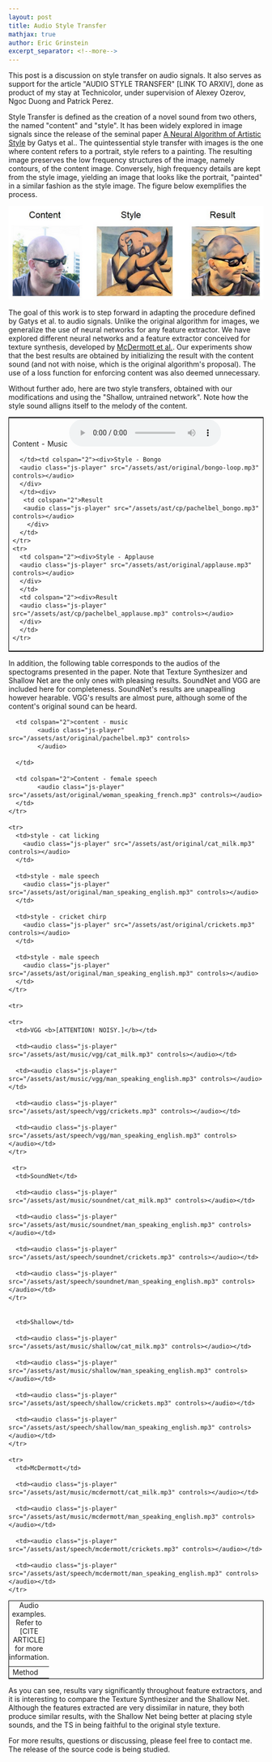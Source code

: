 ```yaml
---
layout: post
title: Audio Style Transfer
mathjax: true
author: Eric Grinstein
excerpt_separator: <!--more-->
---
```




This post is a discussion on style transfer on audio signals. It also serves as support for the article "AUDIO STYLE TRANSFER" [LINK TO ARXIV], done as product of my stay at Technicolor, under supervision of Alexey Ozerov, Ngoc Duong and Patrick Perez. 

Style Transfer is defined as the creation of a novel sound from two others, the named "content" and "style". It has been widely explored in image signals since the release of the seminal paper [A Neural Algorithm of Artistic Style](https://arxiv.org/abs/1508.06576) by Gatys et al.. The quintessential style transfer with images is the one where content refers to a portrait, style refers to a painting. The resulting image preserves the low frequency structures of the image, namely contours, of the content image. Conversely, high frequency details are kept from the style image, yielding an image that looks like the portrait, "painted" in a similar fashion as the style image. The figure below exemplifies the process.


![Style Transfer in Images](/assets/ast/alexey.PNG)

The goal of this work is to step forward in adapting the procedure defined by Gatys et al. to audio signals. Unlike the original algorithm for images, we generalize the use of neural networks for any feature extractor. We have explored different neural networks and a feature extractor conceived for texture synthesis, developed by [McDermott et al.](http://mcdermottlab.mit.edu/texture_examples/index.html). Our experiments show that the best results are obtained by initializing the result with the content sound (and not with noise, which is the original algorithm's proposal). The use of a loss function for enforcing content was also deemed unnecessary. 


Without further ado, here are two style transfers, obtained with our modifications and using the "Shallow, untrained network". Note how the style sound alligns itself to the melody of the content.


<table width="100%" style="border: 1px solid black">
  <tbody>
    <tr>
      <td rowspan="2">Content - Music 
      		<audio class="js-player" src="/assets/ast/original/pachelbel.mp3" controls>
      		</audio>
  
      </td><td colspan="2"><div>Style - Bongo
      <audio class="js-player" src="/assets/ast/original/bongo-loop.mp3" controls></audio>
      </div>
      </td><div>
       <td colspan="2">Result
       <audio class="js-player" src="/assets/ast/cp/pachelbel_bongo.mp3" controls></audio>
        </div>
      </td>
    </tr>
    <tr>
      <td colspan="2"><div>Style - Applause
      <audio class="js-player" src="/assets/ast/original/applause.mp3" controls></audio>
      </div>
      </td>
      <td colspan="2"><div>Result 
      <audio class="js-player" src="/assets/ast/cp/pachelbel_applause.mp3" controls></audio>
      </div>
      </td>
    </tr>


  </tbody>
</table>


In addition, the following table corresponds to the audios of the spectograms presented in the paper. Note that Texture Synthesizer and Shallow Net are the only ones with pleasing results. SoundNet and VGG are included here for completeness. SoundNet's results are unapealling however hearable. VGG's results are almost pure, although some of the content's original sound can be heard.



<!-- BEGIN TABLE CONTAINING RESULTS -->

<table width="100%" style="border: 1px solid black">
	  <caption>Audio examples. Refer to [CITE ARTICLE] for more information.</caption>
  <tbody>
    <tr>
      <td rowspan="2">Method
      </td>

      <td colspan="2">content - music 
      		<audio class="js-player" src="/assets/ast/original/pachelbel.mp3" controls>
      		</audio>
  
      </td>

      <td colspan="2">Content - female speech
      		<audio class="js-player" src="/assets/ast/original/woman_speaking_french.mp3" controls></audio>
      </td>
    </tr>

    <tr>
      <td>style - cat licking
      	<audio class="js-player" src="/assets/ast/original/cat_milk.mp3" controls></audio>
      </td>

      <td>style - male speech
      	<audio class="js-player" src="/assets/ast/original/man_speaking_english.mp3" controls></audio>
      </td>

      <td>style - cricket chirp
      	<audio class="js-player" src="/assets/ast/original/crickets.mp3" controls></audio>
      </td>

      <td>style - male speech
      	<audio class="js-player" src="/assets/ast/original/man_speaking_english.mp3" controls></audio>
      </td>
    </tr>

    <tr>
    
    <tr>
      <td>VGG <b>[ATTENTION! NOISY.]</b></td>

      <td><audio class="js-player" src="/assets/ast/music/vgg/cat_milk.mp3" controls></audio></td>

      <td><audio class="js-player" src="/assets/ast/music/vgg/man_speaking_english.mp3" controls></audio></td>

      <td><audio class="js-player" src="/assets/ast/speech/vgg/crickets.mp3" controls></audio></td>

      <td><audio class="js-player" src="/assets/ast/speech/vgg/man_speaking_english.mp3" controls></audio></td>
    </tr>
    
     <tr>
      <td>SoundNet</td>

      <td><audio class="js-player" src="/assets/ast/music/soundnet/cat_milk.mp3" controls></audio></td>

      <td><audio class="js-player" src="/assets/ast/music/soundnet/man_speaking_english.mp3" controls></audio></td>

      <td><audio class="js-player" src="/assets/ast/speech/soundnet/crickets.mp3" controls></audio></td>

      <td><audio class="js-player" src="/assets/ast/speech/soundnet/man_speaking_english.mp3" controls></audio></td>
    </tr>

   
      <td>Shallow</td>

      <td><audio class="js-player" src="/assets/ast/music/shallow/cat_milk.mp3" controls></audio></td>

      <td><audio class="js-player" src="/assets/ast/music/shallow/man_speaking_english.mp3" controls></audio></td>

      <td><audio class="js-player" src="/assets/ast/speech/shallow/crickets.mp3" controls></audio></td>

      <td><audio class="js-player" src="/assets/ast/speech/shallow/man_speaking_english.mp3" controls></audio></td>
    </tr>

    <tr>
      <td>McDermott</td>

      <td><audio class="js-player" src="/assets/ast/music/mcdermott/cat_milk.mp3" controls></audio></td>

      <td><audio class="js-player" src="/assets/ast/music/mcdermott/man_speaking_english.mp3" controls></audio></td>

      <td><audio class="js-player" src="/assets/ast/speech/mcdermott/crickets.mp3" controls></audio></td>

      <td><audio class="js-player" src="/assets/ast/speech/mcdermott/man_speaking_english.mp3" controls></audio></td>
    </tr>




  </tbody>
</table>
<!-- END TABLE CONTAINING RESULTS -->


As you can see, results vary significantly throughout feature extractors, and it is interesting to compare the Texture Synthesizer and the Shallow Net. Although the features extracted are very dissimilar in nature, they both produce similar results, with the Shallow Net being better at placing style sounds, and the TS in being faithful to the original style texture.

For more results, questions or discussing, please feel free to contact me. The release of the source code is being studied. 




